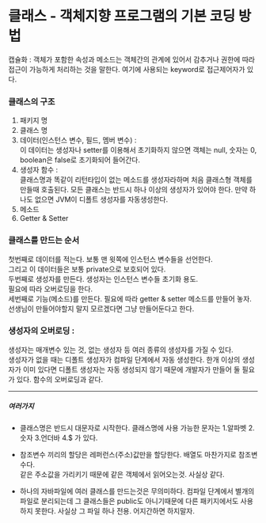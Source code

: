  # 클래스 - 객체지향 프로그램의 기본 코딩 방법  
  
 캡슐화 : 객체가 포함한 속성과 메소드는 객체간의 관계에 있어서 감추거나
권한에 따라 접근이 가능하게 처리하는 것을 말한다. 여기에 사용되는 keyword로 
접근제어자가 있다.  
   
 ### 클래스의 구조  

 1. 패키지 명  
 2. 클래스 명  
 3. 데이터(인스턴스 변수, 필드, 멤버 변수) :   
이 데이터는 생성자나 setter를 이용해서 초기화하지 않으면 객체는 null, 
숫자는 0, boolean은 false로 초기화되어 들어간다. 
 4. 생성자 함수 :  
클래스명과 똑같이 리턴타입이 없는 메소드를 생성자라하며 처음 클래스형 객체를 
만들때 호출된다. 모든 클래스는 반드시 하나 이상의 생성자가 있어야 한다. 
만약 하나도 없으면 JVM이 디폴트 생성자를 자동생성한다.  
 5. 메소드 
 6. Getter & Setter  
   
 ### 클래스를 만드는 순서  
첫번째로 데이터를 적는다. 보통 맨 윗쪽에 인스턴스 변수들을 선언한다.  
그리고 이 데이터들은 보통 private으로 보호되어 있다.  
두번째로 생성자를 만든다. 생성자는 인스턴스 변수들 초기화 용도.  
 필요에 따라 오버로딩을 한다.  
세번째로 기능(메소드)를 만든다. 필요에 따라 getter & setter 메소드를 만들어 놓자.  
선생님이 만들어야할지 말지 모르겠다면 그냥 만들어둔다고 한다.
  

 ### 생성자의 오버로딩 :  
 생성자는 매개변수 있는 것, 없는 생성자 등 여러 종류의 생성자를 가질 수 있다.  
생성자가 없을 때는 디폴트 생성자가 컴파일 단계에서 자동 생성한다.
한개 이상의 생성자가 이미 있다면 디폴트 생성자는 자동 생성되지 않기 때문에 
개발자가 만들어 둘 필요가 있다.  함수의 오버로딩과 같다. 
  
  
 --------  
 ##### 여러가지  
 - 클래스명은 반드시 대문자로 시작한다. 클래스명에 사용 가능한 문자는
 1.알파벳 2.숫자 3.언더바 4.$ 가 있다.  

 - 참조변수 끼리의 할당은 레퍼런스(주소)값만을 할당한다. 배열도 마찬가지로 참조변수다.  
같은 주소값을 가리키기 때문에 같은 객체에서 읽어오는것. 사실상 같다.  

 - 하나의 자바파일에 여러 클래스를 만드는것은 무의미하다. 
컴파일 단계에서 별개의 파일로 분리되는데 그 클래스들은 public도 아니기때문에 
다른 패키지에서도 사용하지 못한다. 사실상 그 파일 하나 전용. 어지간하면 하지말자.  

